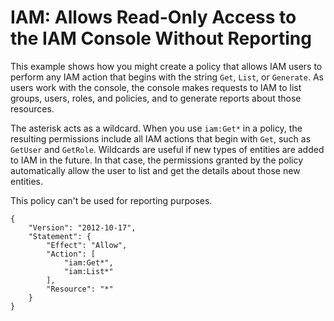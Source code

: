 # IAM: Allows Read\-Only Access to the IAM Console Without Reporting<a name="reference_policies_examples_iam_read-only-console-no-reporting"></a>

This example shows how you might create a policy that allows IAM users to perform any IAM action that begins with the string `Get`, `List`, or `Generate`\. As users work with the console, the console makes requests to IAM to list groups, users, roles, and policies, and to generate reports about those resources\.

The asterisk acts as a wildcard\. When you use `iam:Get*` in a policy, the resulting permissions include all IAM actions that begin with `Get`, such as `GetUser` and `GetRole`\. Wildcards are useful if new types of entities are added to IAM in the future\. In that case, the permissions granted by the policy automatically allow the user to list and get the details about those new entities\. 

This policy can't be used for reporting purposes\.

```
{
    "Version": "2012-10-17",
    "Statement": {
        "Effect": "Allow",
        "Action": [
            "iam:Get*",
            "iam:List*"
        ],
        "Resource": "*"
    }
}
```